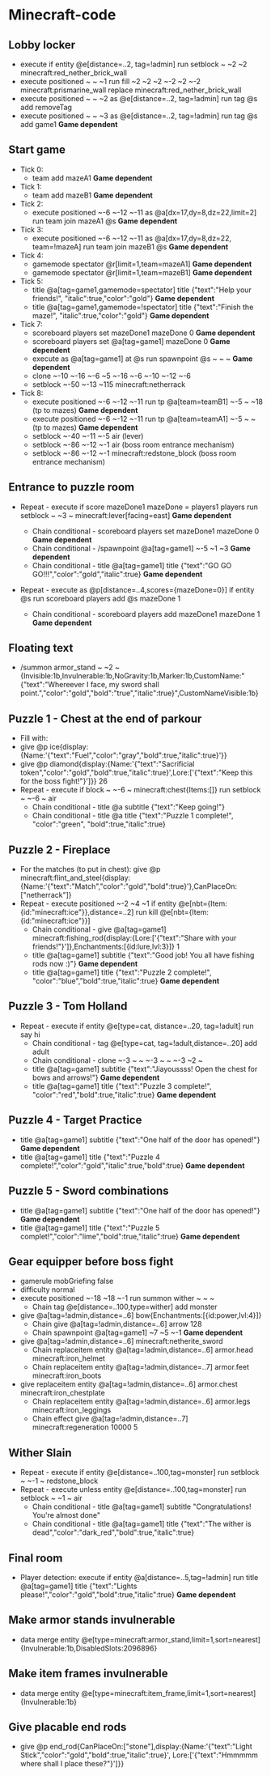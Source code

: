 # Minecraft-code

## Lobby locker
- execute if entity @e[distance=..2, tag=!admin] run setblock ~ ~2 ~2 minecraft:red_nether_brick_wall
- execute positioned ~ ~ ~1 run fill ~2 ~2 ~2 ~-2 ~2 ~-2 minecraft:prismarine_wall replace minecraft:red_nether_brick_wall
- execute positioned ~ ~ ~2 as @e[distance=..2, tag=!admin] run tag @s add removeTag
- execute positioned ~ ~ ~3 as @e[distance=..2, tag=!admin] run tag @s add game1 **Game dependent**

## Start game
- Tick 0: 
  - team add mazeA1 **Game dependent**
- Tick 1: 
  - team add mazeB1 **Game dependent**
- Tick 2:
  - execute positioned ~-6 ~-12 ~-11 as @a[dx=17,dy=8,dz=22,limit=2] run team join mazeA1 @s **Game dependent**
- Tick 3:
  - execute positioned ~-6 ~-12 ~-11 as @a[dx=17,dy=8,dz=22, team=!mazeA] run team join mazeB1 @s **Game dependent**
- Tick 4:
  - gamemode spectator @r[limit=1,team=mazeA1] **Game dependent**
  - gamemode spectator @r[limit=1,team=mazeB1] **Game dependent**
- Tick 5:
  - title @a[tag=game1,gamemode=spectator] title {"text":"Help your friends!", "italic":true,"color":"gold"} **Game dependent**
  - title @a[tag=game1,gamemode=!spectator] title {"text":"Finish the maze!", "italic":true,"color":"gold"} **Game dependent**
- Tick 7:
  - scoreboard players set mazeDone1 mazeDone 0 **Game dependent**
  - scoreboard players set @a[tag=game1] mazeDone 0 **Game dependent**
  - execute as @a[tag=game1] at @s run spawnpoint @s ~ ~ ~ **Game dependent**
  - clone ~-10 ~-16 ~-6 ~5 ~-16 ~-6 ~-10 ~-12 ~-6 
  - setblock ~-50 ~-13 ~115 minecraft:netherrack
- Tick 8:
  - execute positioned ~-6 ~-12 ~-11 run tp @a[team=teamB1] ~-5 ~ ~18 (tp to mazes) **Game dependent**
  - execute positioned ~-6 ~-12 ~-11 run tp @a[team=teamA1] ~-5 ~ ~   (tp to mazes) **Game dependent**
  - setblock ~-40 ~-11 ~-5 air (lever)
  - setblock ~-86 ~-12 ~-1 air (boss room entrance mechanism)
  - setblock ~-86 ~-12 ~-1 minecraft:redstone_block (boss room entrance mechanism)
  
## Entrance to puzzle room
- Repeat - execute if score mazeDone1 mazeDone = players1 players run setblock ~ ~3 ~ minecraft:lever[facing=east] **Game dependent**
  - Chain conditional - scoreboard players set mazeDone1 mazeDone 0 **Game dependent**
  - Chain conditional - /spawnpoint @a[tag=game1] ~-5 ~1 ~3 **Game dependent**
  - Chain conditional - title @a[tag=game1] title {"text":"GO GO GO!!!","color":"gold","italic":true} **Game dependent**

- Repeat - execute as @p[distance=..4,scores={mazeDone=0}] if entity @s run scoreboard players add @s mazeDone 1
  - Chain conditional - scoreboard players add mazeDone1 mazeDone 1 **Game dependent**
  
## Floating text
- /summon armor_stand ~ ~2 ~ {Invisible:1b,Invulnerable:1b,NoGravity:1b,Marker:1b,CustomName:"{\"text\":\"Whereever I face, my sword shall point.\",\"color\":\"gold\",\"bold\":\"true\",\"italic\":true}",CustomNameVisible:1b}

## Puzzle 1 - Chest at the end of parkour
- Fill with:
- give @p ice{display:{Name:'{"text":"Fuel","color":"gray","bold":true,"italic":true}'}}
- give @p diamond{display:{Name:'{"text":"Sacrificial token","color":"gold","bold":true,"italic":true}',Lore:['{"text":"Keep this for the boss fight!"}']}} 26 
- Repeat - execute if block ~ ~-6 ~ minecraft:chest{Items:[]} run setblock ~ ~-6 ~ air
  - Chain conditional - title @a subtitle {"text":"Keep going!"}
  - Chain conditional - title @a title {"text":"Puzzle 1 complete!", "color":"green", "bold":true,"italic":true}

## Puzzle 2 - Fireplace
- For the matches (to put in chest): give @p minecraft:flint_and_steel{display:{Name:'{"text":"Match","color":"gold","bold":true}'},CanPlaceOn:["netherrack"]}
- Repeat - execute positioned ~-2 ~4 ~1 if entity @e[nbt={Item:{id:"minecraft:ice"}},distance=..2] run kill @e[nbt={Item:{id:"minecraft:ice"}}]
  - Chain conditional - give @a[tag=game1] minecraft:fishing_rod{display:{Lore:['{"text":"Share with your friends!"}']},Enchantments:[{id:lure,lvl:3}]} 1
  - title @a[tag=game1] subtitle {"text":"Good job! You all have fishing rods now :)"} **Game dependent**
  - title @a[tag=game1] title {"text":"Puzzle 2 complete!", "color":"blue","bold":true,"italic":true} **Game dependent**
  
## Puzzle 3 - Tom Holland
- Repeat - execute if entity @e[type=cat, distance=..20, tag=!adult] run say hi
  - Chain conditional - tag @e[type=cat, tag=!adult,distance=..20] add adult
  - Chain conditional - clone ~-3 ~ ~ ~-3 ~ ~ ~-3 ~2 ~
  - title @a[tag=game1] subtitle {"text":"Jiayoussss! Open the chest for bows and arrows!"} **Game dependent**
  - title @a[tag=game1] title {"text":"Puzzle 3 complete!", "color":"red","bold":true,"italic":true} **Game dependent**
  
## Puzzle 4 - Target Practice
- title @a[tag=game1] subtitle {"text":"One half of the door has opened!"} **Game dependent**
- title @a[tag=game1] title {"text":"Puzzle 4 complete!","color":"gold","italic":true,"bold":true} **Game dependent**

## Puzzle 5 - Sword combinations
- title @a[tag=game1] subtitle {"text":"One half of the door has opened!"} **Game dependent**
- title @a[tag=game1] title {"text":"Puzzle 5 complet!","color":"lime","bold":true,"italic":true} **Game dependent**

## Gear equipper before boss fight
- gamerule mobGriefing false
- difficulty normal
- execute positioned ~-18 ~18 ~-1 run summon wither ~ ~ ~
  - Chain tag @e[distance=..100,type=wither] add monster
- give @a[tag=!admin,distance=..6] bow{Enchantments:[{id:power,lvl:4}]}
  - Chain give @a[tag=!admin,distance=..6] arrow 128
  - Chain spawnpoint @a[tag=game1] ~7 ~5 ~-1 **Game dependent**
- give @a[tag=!admin,distance=..6] minecraft:netherite_sword
  - Chain replaceitem entity @a[tag=!admin,distance=..6] armor.head minecraft:iron_helmet
  - Chain replaceitem entity @a[tag=!admin,distance=..7] armor.feet minecraft:iron_boots
- give replaceitem entity @a[tag=!admin,distance=..6] armor.chest minecraft:iron_chestplate
  - Chain replaceitem entity @a[tag=!admin,distance=..6] armor.legs minecraft:iron_leggings
  - Chain effect give @a[tag=!admin,distance=..7] minecraft:regeneration 10000 5
  
## Wither Slain
- Repeat - execute if entity @e[distance=..100,tag=monster] run setblock ~ ~-1 ~ redstone_block
- Repeat - execute unless entity @e[distance=..100,tag=monster] run setblock ~ ~1 ~ air
  - Chain conditional - title @a[tag=game1] subtitle "Congratulations! You're almost done"
  - Chain conditional - title @a[tag=game1] title {"text":"The wither is dead","color":"dark_red","bold":true,"italic":true}
  
## Final room
- Player detection: execute if entity @a[distance=..5,tag=!admin] run title @a[tag=game1] title {"text":"Lights please!","color":"gold","bold":true,"italic":true} **Game dependent**

## Make armor stands invulnerable
- data merge entity @e[type=minecraft:armor_stand,limit=1,sort=nearest] {Invulnerable:1b,DisabledSlots:2096896}

## Make item frames invulnerable
- data merge entity @e[type=minecraft:item_frame,limit=1,sort=nearest] {Invulnerable:1b}

## Give placable end rods
- give @p end_rod{CanPlaceOn:["stone"],display:{Name:'{"text":"Light Stick","color":"gold","bold":true,"italic":true}', Lore:['{"text":"Hmmmmm where shall I place these?"}']}}
